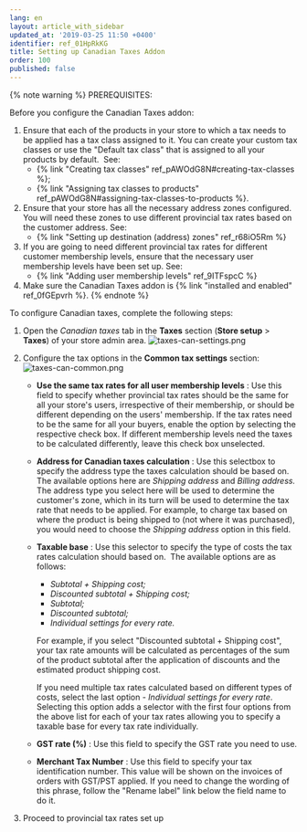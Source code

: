 ```yaml
---
lang: en
layout: article_with_sidebar
updated_at: '2019-03-25 11:50 +0400'
identifier: ref_01HpRkKG
title: Setting up Canadian Taxes Addon
order: 100
published: false
---
```

{% note warning %}
PREREQUISITES:

Before you configure the Canadian Taxes addon:

1.  Ensure that each of the products in your store to which a tax needs to be applied has a tax class assigned to it. You can create your custom tax classes or use the "Default tax class" that is assigned to all your products by default. 
    See: 
    *   {% link "Creating tax classes" ref_pAWOdG8N#creating-tax-classes %};
    *   {% link "Assigning tax classes to products" ref_pAWOdG8N#assigning-tax-classes-to-products %}.
2.  Ensure that your store has all the necessary address zones configured. You will need these zones to use different provincial tax rates based on the customer address.
    See:
    *   {% link "Setting up destination (address) zones" ref_r68iO5Rm %}
3.  If you are going to need different provincial tax rates for different customer membership levels, ensure that the necessary user membership levels have been set up. 
    See:
    *   {% link "Adding user membership levels" ref_9ITFspcC %}
4. Make sure the Canadian Taxes addon is {% link "installed and enabled" ref_0fGEpvrh %}.
{% endnote %}

To configure Canadian taxes, complete the following steps:

1.  Open the _Canadian taxes_ tab in the **Taxes** section (**Store setup** > **Taxes**) of your store admin area.
    ![taxes-can-settings.png]({{site.baseurl}}/attachments/ref_hxmof6xX/taxes-can-settings.png)

2.  Configure the tax options in the **Common tax settings** section:
    ![taxes-can-common.png]({{site.baseurl}}/attachments/ref_hxmof6xX/taxes-can-common.png)

    *  **Use the same tax rates for all user membership levels** : Use this field to specify whether provincial tax rates should be the same for all your store's users, irrespective of their membership, or should be different depending on the users' membership. If the tax rates need to be the same for all your buyers, enable the option by selecting the respective check box. If different membership levels need the taxes to be calculated differently, leave this check box unselected.
    
    *  **Address for Canadian taxes calculation** : Use this selectbox to specify the address type the taxes calculation should be based on. The available options here are _Shipping address_ and _Billing address._ The address type you select here will be used to determine the customer's zone, which in its turn will be used to determine the tax rate that needs to be applied. 
        For example, to charge tax based on where the product is being shipped to (not where it was purchased), you would need to choose the _Shipping address_ option in this field.
    
    *  **Taxable base** : Use this selector to specify the type of costs the tax rates calculation should based on. 
        The available options are as follows:
        *   _Subtotal + Shipping cost;_
        *   _Discounted subtotal + Shipping cost;_
        *   _Subtotal;_
        *   _Discounted subtotal;_
        *   _Individual settings for every rate._ 
        
        For example, if you select "Discounted subtotal + Shipping cost", your tax rate amounts will be calculated as percentages of the sum of the product subtotal after the application of discounts and the estimated product shipping cost. 

        If you need multiple tax rates calculated based on different types of costs, select the last option - _Individual settings for every rate_. Selecting this option adds a selector with the first four options from the above list for each of your tax rates allowing you to specify a taxable base for every tax rate individually.
    
    *  **GST rate (%)** : Use this field to specify the GST rate you need to use.
    
    *  **Merchant Tax Number** : Use this field to specify your tax identification number. This value will be shown on the invoices of orders with GST/PST applied. If you need to change the wording of this phrase, follow the "Rename label" link below the field name to do it.

3. Proceed to provincial tax rates set up